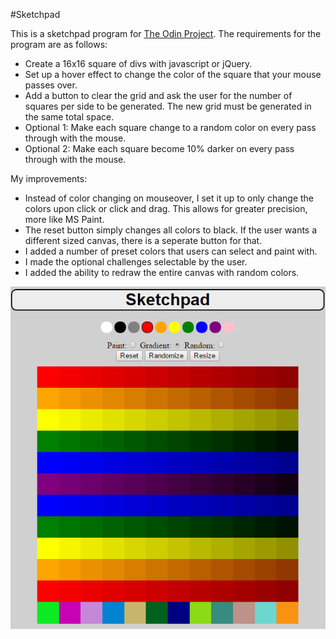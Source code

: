 #Sketchpad

This is a sketchpad program for [The Odin Project](http://www.theodinproject.com/home).
The requirements for the program are as follows:
- Create a 16x16 square of divs with javascript or jQuery.
- Set up a hover effect to change the color of the square that your mouse passes over.
- Add a button to clear the grid and ask the user for the number of squares per side to be generated. The new grid must be generated in the same total space.
- Optional 1: Make each square change to a random color on every pass through with the mouse.
- Optional 2: Make each square become 10% darker on every pass through with the mouse.

My improvements:
- Instead of color changing on mouseover, I set it up to only change the colors upon click or click and drag. This allows for greater precision, more like MS Paint.
- The reset button simply changes all colors to black. If the user wants a different sized canvas, there is a seperate button for that.
- I added a number of preset colors that users can select and paint with.
- I made the optional challenges selectable by the user.
- I added the ability to redraw the entire canvas with random colors.

![Sketchpad](https://github.com/Hacima/Odin-Projects/blob/master/Sketchpad/sketchpadExample.png)